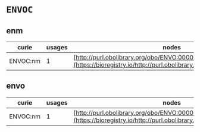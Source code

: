 # `ENVOC`
## enm
| curie    |   usages | nodes                                                                                                               |
|----------|----------|---------------------------------------------------------------------------------------------------------------------|
| ENVOC:nm |        1 | [http://purl.obolibrary.org/obo/ENVO:00000338](https://bioregistry.io/http://purl.obolibrary.org/obo/ENVO:00000338) |
## envo
| curie    |   usages | nodes                                                                                                               |
|----------|----------|---------------------------------------------------------------------------------------------------------------------|
| ENVOC:nm |        1 | [http://purl.obolibrary.org/obo/ENVO:00000338](https://bioregistry.io/http://purl.obolibrary.org/obo/ENVO:00000338) |

